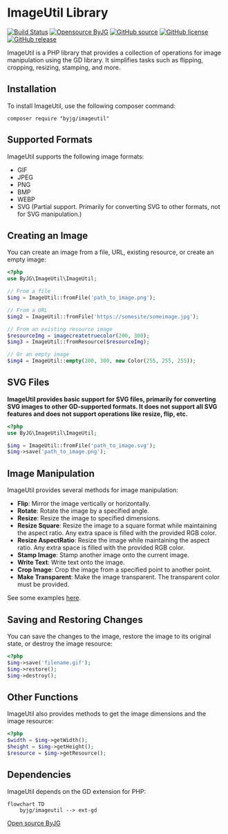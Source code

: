 # ImageUtil Library

[![Build Status](https://github.com/byjg/php-imageutil/actions/workflows/phpunit.yml/badge.svg?branch=master)](https://github.com/byjg/php-imageutil/actions/workflows/phpunit.yml)
[![Opensource ByJG](https://img.shields.io/badge/opensource-byjg-success.svg)](http://opensource.byjg.com)
[![GitHub source](https://img.shields.io/badge/Github-source-informational?logo=github)](https://github.com/byjg/php-imageutil/)
[![GitHub license](https://img.shields.io/github/license/byjg/php-imageutil.svg)](https://opensource.byjg.com/opensource/licensing.html)
[![GitHub release](https://img.shields.io/github/release/byjg/php-imageutil.svg)](https://github.com/byjg/php-imageutil/releases/)

ImageUtil is a PHP library that provides a collection of operations for image manipulation using the GD library. 
It simplifies tasks such as flipping, cropping, resizing, stamping, and more.

## Installation

To install ImageUtil, use the following composer command:

```
composer require "byjg/imageutil"
```

## Supported Formats

ImageUtil supports the following image formats:

- GIF
- JPEG
- PNG
- BMP
- WEBP
- SVG (Partial support. Primarily for converting SVG to other formats, not for SVG manipulation.)

## Creating an Image

You can create an image from a file, URL, existing resource, or create an empty image:

```php
<?php
use ByJG\ImageUtil\ImageUtil;

// From a file
$img = ImageUtil::fromFile('path_to_image.png');

// From a URL
$img2 = ImageUtil::fromFile('https://somesite/someimage.jpg');

// From an existing resource image
$resourceImg = imagecreatetruecolor(200, 300);
$img3 = ImageUtil::fromResource($resourceImg);

// Or an empty image
$img4 = ImageUtil::empty(200, 300, new Color(255, 255, 255));
```

## SVG Files

**ImageUtil provides basic support for SVG files, primarily for converting SVG images to other GD-supported formats. 
It does not support all SVG features and does not support operations like resize, flip, etc.**

```php
<?php
use ByJG\ImageUtil\ImageUtil;

$img = ImageUtil::fromFile('path_to_image.svg');
$img->save('path_to_image.png');
```

## Image Manipulation

ImageUtil provides several methods for image manipulation:

- **Flip**: Mirror the image vertically or horizontally.
- **Rotate**: Rotate the image by a specified angle.
- **Resize**: Resize the image to specified dimensions.
- **Resize Square**: Resize the image to a square format while maintaining the aspect ratio. Any extra space is filled with the provided RGB color.
- **Resize AspectRatio**: Resize the image while maintaining the aspect ratio. Any extra space is filled with the provided RGB color.
- **Stamp Image**: Stamp another image onto the current image.
- **Write Text**: Write text onto the image.
- **Crop Image**: Crop the image from a specified point to another point.
- **Make Transparent**: Make the image transparent. The transparent color must be provided.

See some examples [here](examples).

## Saving and Restoring Changes

You can save the changes to the image, restore the image to its original state, or destroy the image resource:

```php
<?php
$img->save('filename.gif');
$img->restore();
$img->destroy();
```

## Other Functions

ImageUtil also provides methods to get the image dimensions and the image resource:

```php
<?php
$width = $img->getWidth();
$height = $img->getHeight();
$resource = $img->getResource();
```

## Dependencies

ImageUtil depends on the GD extension for PHP:

```mermaid  
flowchart TD  
    byjg/imageutil --> ext-gd  
```

[Open source ByJG](http://opensource.byjg.com)